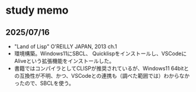 # study memo
## 2025/07/16
- "Land of Lisp" O'REILLY JAPAN, 2013 ch.1
- 環境構築。Windows11にSBCL、 Quicklispをインストールし、VSCodeにAliveという拡張機能をインストールした。
- 書籍ではコンパイラとしてCLISPが推奨されているが、Windows11 64bitとの互換性が不明、かつ、VSCodeとの連携も（調べた範囲では）わからなかったので、SBCLを使う。